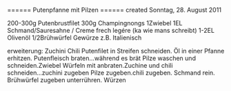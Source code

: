 
====== Putenpfanne mit Pilzen ======
created Sonntag, 28. August 2011

200-300g Putenbrustfilet
300g Champingnongs
1Zwiebel
1EL Schmand/Sauresahne / Creme frech legére (ka wie mans schreibt)
1-2EL Olivenöl
1/2Brühwürfel
Gewürze z.B. Italienisch

erweiterung:
Zuchini
Chili
Putenfilet in Streifen schneiden. Öl in einer Pfanne erhitzen. Putenfleisch braten...während es brät Pilze waschen und schneiden.Zwiebel Würfeln mit anbraten.Zuchine und chili schneiden...zuchini zugeben Pilze zugeben.chili zugeben. Schmand rein. Brühwürfel zugeben unterrühren. Würzen
